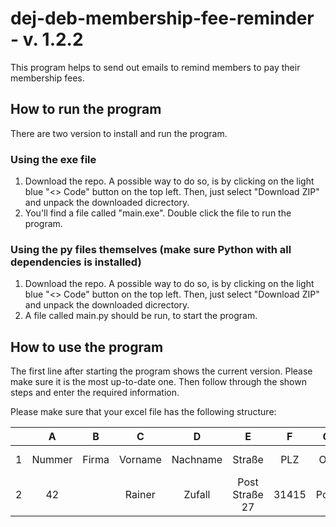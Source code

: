 # dej-deb-membership-fee-reminder - v. 1.2.2
This program helps to send out emails to remind members to pay their membership fees. 
## How to run the program
There are two version to install and run the program.
### Using the exe file
1. Download the repo. A possible way to do so, is by clicking on the light blue "<> Code" button on the top left. Then, just select "Download ZIP" and unpack the downloaded dicrectory.
2. You'll find a file called "main.exe". Double click the file to run the program.
### Using the py files themselves (make sure Python with all dependencies is installed)
1. Download the repo. A possible way to do so, is by clicking on the light blue "<> Code" button on the top left. Then, just select "Download ZIP" and unpack the downloaded dicrectory.
2. A file called main.py should be run, to start the program.
## How to use the program
The first line after starting the program shows the current version. Please make sure it is the most up-to-date one. Then follow through the shown steps and enter the required information.

Please make sure that your excel file has the following structure:

||A|B|C|D|E|F|G|H|I|J|K|
|:---:|:---:|:---:|:---:|:---:|:---:|:---:|:---:|:---:|:---:|:---:|:---:|
|1|Nummer|Firma|Vorname|Nachname|Straße|PLZ|Ort|Telefon|E-Email|Rechnungsnummer|Offener Betrag|
|2|42||Rainer|Zufall|Post Straße 27|31415|Post||rainer.z@zufall.de|123456|50|